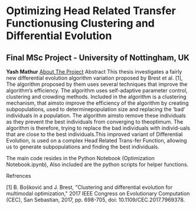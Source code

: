# Optimizing Head Related Transfer Functionusing Clustering and Differential Evolution

<!-- ABOUT THE PROJECT -->
## Final MSc Project - University of Nottingham, UK
**Yash Mathur**
<a href="#about-the-project">About The Project</a>
Abstract
This thesis investigates a fairly new differential evolution algorithm variation proposed by  Brest et  al. [1],  The  algorithm  proposed  by  them  uses  several  techniques  that  improve the algorithm’s efficiency.  The algorithm uses self-adaptive parameter control, clustering and crowding methods.  Included in the algorithm is a clustering mechanism, that aimsto improve the efficiency of the algorithm by creating subpopulations, used to determinepopulation size and replacing the ’bad’ individuals in a population.  The algorithm aimsto remove these individuals as they prevent the best individuals from converging to theoptimum.  The algorithm is therefore, trying to replace the bad individuals with individ-uals that are close to the best individuals.This improved variant of Differential Evolution, is used on a complex Head Related Trans-fer Function, allowing us to generate subpopulations and finding the best individuals.

The main code resides in the Python Notebook (Optimization Notebook.ipynb), Also included are the python scripts for helper functions.

Refrences

[1] B. Bošković and J. Brest, "Clustering and differential evolution for multimodal optimization," 2017 IEEE Congress on Evolutionary Computation (CEC), San Sebastian, 2017, pp. 698-705, doi: 10.1109/CEC.2017.7969378. 
